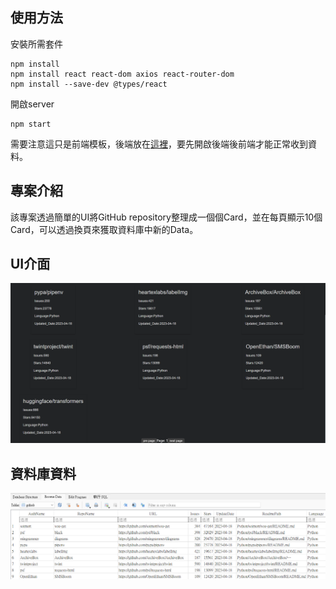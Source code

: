 ## 使用方法
安裝所需套件
```
npm install 
npm install react react-dom axios react-router-dom
npm install --save-dev @types/react

```
開啟server
```
npm start
```
需要注意這只是前端模板，後端放在[這裡](https://github.com/IceTeaOxO/pygithub-API)，要先開啟後端後前端才能正常收到資料。
## 專案介紹

該專案透過簡單的UI將GitHub repository整理成一個個Card，並在每頁顯示10個Card，可以透過換頁來獲取資料庫中新的Data。

## UI介面
![UI](UI.png)

## 資料庫資料
![DB](DB.png)